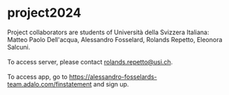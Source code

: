 # project2024

Project collaborators are students of Università della Svizzera Italiana: Matteo Paolo Dell'acqua, Alessandro Fosselard, Rolands Repetto, Eleonora Salcuni.
<br><br>
To access server, please contact rolands.repetto@usi.ch. <br> <br>
To access app, go to https://alessandro-fosselards-team.adalo.com/finstatement and sign up.
